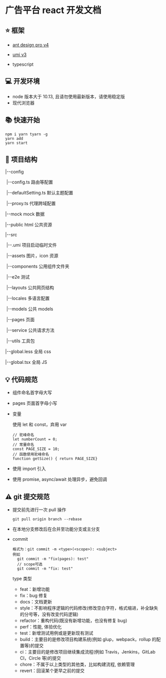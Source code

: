 # 广告平台 react 开发文档

## :star: 框架

- [ant design pro v4](https://pro.ant.design/)

- [umi v3](https://umijs.org/)

- typescript

## :computer: 开发环境

- node 版本大于 10.13, 且请勿使用最新版本，请使用稳定版
- 现代浏览器

## :books: 快速开始

```
npm i yarn tyarn -g
yarn add
yarn start
```

## :file_folder: 项目结构

|--config

​ |--config.ts 路由等配置

​ |--defaultSetting.ts 默认主题配置

​ |--proxy.ts 代理跨域配置

|--mock mock 数据

|--public html 公共资源

|--src

​ |--.umi 项目启动临时文件

​ |--assets 图片，icon 资源

​ |--components 公用组件文件夹

​ |--e2e 测试

​ |--layouts 公共网页结构

​ |--locales 多语言配置

​ |--models 公共 models

​ |--pages 页面

​ |--service 公共请求方法

​ |--utils 工具包

|--global.less 全局 css

|--global.tsx 全局 JS

## :bulb: 代码规范

- 组件命名首字母大写

- pages 页面首字母小写

- 变量

  使用 let 和 const，弃用 var

  ```
  // 驼峰命名
  let numberCount = 0;
  // 常量命名
  const PAGE_SIZE = 10;
  // 函数使用驼峰命名
  function getSize() { return PAGE_SIZE}
  ```

- 使用 import 引入

- 使用 promise, async/await 处理异步，避免回调

## :warning: git 提交规范

- 提交前先进行一次 pull 操作

  ```
  git pull origin branch --rebase
  ```

- 在本地分支修改后在合并至功能分支或主分支

- commit

  ```
  格式为：git commit -m <type>(<scope>): <subject>
  例如
  	git commit -m "fix(pages): test"
  	// scope可选
  	git commit -m "fix: test"
  ```

  type 类型

  - feat：新增功能
  - fix：bug 修复
  - docs：文档更新
  - style：不影响程序逻辑的代码修改(修改空白字符，格式缩进，补全缺失的分号等，没有改变代码逻辑)
  - refactor：重构代码(既没有新增功能，也没有修复 bug)
  - perf：性能, 体验优化
  - test：新增测试用例或是更新现有测试
  - build：主要目的是修改项目构建系统(例如 glup，webpack，rollup 的配置等)的提交
  - ci：主要目的是修改项目继续集成流程(例如 Travis，Jenkins，GitLab CI，Circle 等)的提交
  - chore：不属于以上类型的其他类，比如构建流程, 依赖管理
  - revert：回滚某个更早之前的提交
